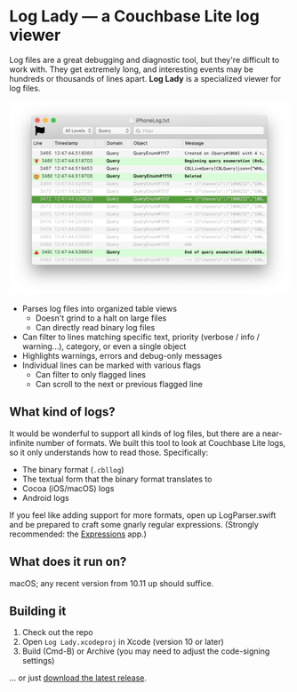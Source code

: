 # Log Lady — a Couchbase Lite log viewer

Log files are a great debugging and diagnostic tool, but they're difficult to work with. They get extremely long, and interesting events may be hundreds or thousands of lines apart. **Log Lady** is a specialized viewer for log files.

<img src="screenshot.jpg" width="699">

* Parses log files into organized table views
  * Doesn't grind to a halt on large files
  * Can directly read binary log files
* Can filter to lines matching specific text, priority (verbose / info / warning...), category, or even a single object
* Highlights warnings, errors and debug-only messages
* Individual lines can be marked with various flags
  * Can filter to only flagged lines
  * Can scroll to the next or previous flagged line

## What kind of logs?

It would be wonderful to support all kinds of log files, but there are a near-infinite number of formats. We built this tool to look at Couchbase Lite logs, so it only understands how to read those. Specifically:

* The binary format (`.cbllog`)
* The textual form that the binary format translates to
* Cocoa (iOS/macOS) logs
* Android logs

If you feel like adding support for more formats, open up LogParser.swift and be prepared to craft some gnarly regular expressions. (Strongly recommended: the [Expressions](https://www.apptorium.com/expressions) app.)

## What does it run on?

macOS; any recent version from 10.11 up should suffice.

## Building it

1. Check out the repo
2. Open `Log Lady.xcodeproj` in Xcode (version 10 or later)
3. Build (Cmd-B) or Archive (you may need to adjust the code-signing settings)

... or just [download the latest release](https://github.com/couchbaselabs/LogLady/releases).

